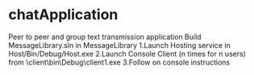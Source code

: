 # chatApplication
Peer to peer and group text transmission application
Build MessageLibrary.sln in MessageLibrary 
1.Launch Hosting service in Host/Bin/Debug/Host.exe
2.Launch Console Client (n times for n users) from \client\bin\Debug\client1.exe
3.Follow on console instructions
 
